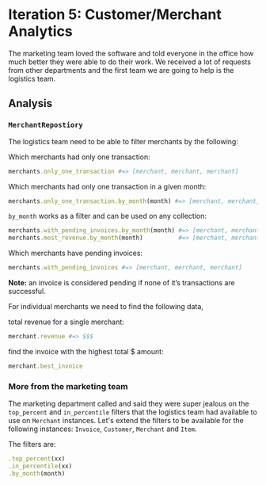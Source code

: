 # Iteration 5: Customer/Merchant Analytics

The marketing team loved the software and told everyone in the office how much better they were able to do their work. We received a lot of requests from other departments and the first team we are going to help is the logistics team.    

## Analysis

### `MerchantRepostiory`

The logistics team need to be able to filter merchants by the following:

Which merchants had only one transaction:

```rb
merchants.only_one_transaction #=> [merchant, merchant, merchant]
```

Which merchants had only one transaction in a given month:

```rb
merchants.only_one_transaction.by_month(month) #=> [merchant, merchant, merchant]
```

`by_month` works as a filter and can be used on any collection:

```rb
merchants.with_pending_invoices.by_month(month) #=> [merchant, merchant, merchant]
merchants.most_revenue.by_month(month)          #=> [merchant, merchant, merchant]
```

Which merchants have pending invoices:

```rb
merchants.with_pending_invoices #=> [merchant, merchant, merchant]
```

**Note:** an invoice is considered pending if none of it’s transactions are successful.

For individual merchants we need to find the following data,

total revenue for a single merchant:

```rb
merchant.revenue #=> $$$
```

find the invoice with the highest total $ amount:

```rb
merchant.best_invoice
```

### More from the marketing team

The marketing department called and said they were super jealous on the `top_percent` and `in_percentile` filters that the logistics team had available to use on `Merchant` instances. Let's extend the filters to be available for the following instances: `Invoice`, `Customer`, `Merchant` and `Item`.

The filters are:

```rb
.top_percent(xx)
.in_percentile(xx)
.by_month(month)
```
